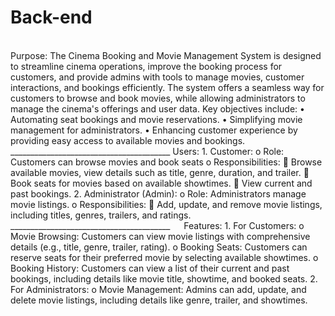 # Back-end
<br>
Purpose:
The Cinema Booking and Movie Management System is designed to streamline cinema operations, improve the booking process for customers, and provide admins with tools to manage movies, customer interactions, and bookings efficiently. The system offers a seamless way for customers to browse and book movies, while allowing administrators to manage the cinema's offerings and user data.
Key objectives include:
•	Automating seat bookings and movie reservations.
•	Simplifying movie management for administrators.
•	Enhancing customer experience by providing easy access to available movies and bookings.
________________________________________
Users:
1.	Customer:
o	Role: Customers can browse movies and book seats
o	Responsibilities:
	Browse available movies, view details such as title, genre, duration, and trailer.
	Book seats for movies based on available showtimes.
	View current and past bookings.
2.	Administrator (Admin):
o	Role: Administrators manage movie listings.
o	Responsibilities:
	Add, update, and remove movie listings, including titles, genres, trailers, and ratings.
________________________________________
 
Features:
1.	For Customers:
o	Movie Browsing: Customers can view movie listings with comprehensive details (e.g., title, genre, trailer, rating).
o	Booking Seats: Customers can reserve seats for their preferred movie by selecting available showtimes.
o	Booking History: Customers can view a list of their current and past bookings, including details like movie title, showtime, and booked seats.
2.	For Administrators:
o	Movie Management: Admins can add, update, and delete movie listings, including details like genre, trailer, and showtimes.
